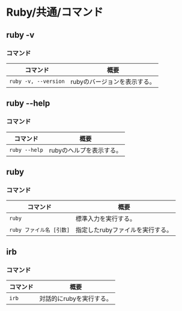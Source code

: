 # Ruby/共通/コマンド

## ruby -v

### コマンド

| コマンド             | 概要                         |
| -------------------- | ---------------------------- |
| `ruby -v, --version` | rubyのバージョンを表示する。 |

## ruby --help

### コマンド

| コマンド      | 概要                     |
| ------------- | ------------------------ |
| `ruby --help` | rubyのヘルプを表示する。 |

## ruby

### コマンド

|コマンド|概要|
|---|---|
|`ruby`|標準入力を実行する。|
|`ruby ファイル名 [引数]`|指定したrubyファイルを実行する。|

## irb

### コマンド

| コマンド | 概要                     |
| -------- | ------------------------ |
| `irb`    | 対話的にrubyを実行する。 |
